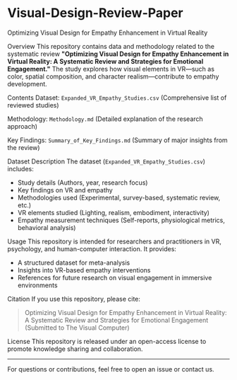 # Visual-Design-Review-Paper


Optimizing Visual Design for Empathy Enhancement in Virtual Reality

Overview
This repository contains data and methodology related to the systematic review **"Optimizing Visual Design for Empathy Enhancement in Virtual Reality: A Systematic Review and Strategies for Emotional Engagement."** The study explores how visual elements in VR—such as color, spatial composition, and character realism—contribute to empathy development.

Contents
Dataset: `Expanded_VR_Empathy_Studies.csv` (Comprehensive list of reviewed studies)

Methodology: `Methodology.md` (Detailed explanation of the research approach)

Key Findings: `Summary_of_Key_Findings.md` (Summary of major insights from the review)

Dataset Description
The dataset (`Expanded_VR_Empathy_Studies.csv`) includes:
- Study details (Authors, year, research focus)
- Key findings on VR and empathy
- Methodologies used (Experimental, survey-based, systematic review, etc.)
- VR elements studied (Lighting, realism, embodiment, interactivity)
- Empathy measurement techniques (Self-reports, physiological metrics, behavioral analysis)

Usage
This repository is intended for researchers and practitioners in VR, psychology, and human-computer interaction. It provides:
- A structured dataset for meta-analysis
- Insights into VR-based empathy interventions
- References for future research on visual engagement in immersive environments

Citation
If you use this repository, please cite:
> Optimizing Visual Design for Empathy Enhancement in Virtual Reality: A Systematic Review and Strategies for Emotional Engagement
> (Submitted to The Visual Computer)

License
This repository is released under an open-access license to promote knowledge sharing and collaboration.

---
For questions or contributions, feel free to open an issue or contact us.
